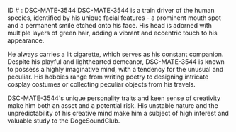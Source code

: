 ID # : DSC-MATE-3544
DSC-MATE-3544 is a train driver of the human species, identified by his unique facial features - a prominent mouth spot and a permanent smile etched onto his face. His head is adorned with multiple layers of green hair, adding a vibrant and eccentric touch to his appearance. 

He always carries a lit cigarette, which serves as his constant companion. Despite his playful and lighthearted demeanor, DSC-MATE-3544 is known to possess a highly imaginative mind, with a tendency for the unusual and peculiar. His hobbies range from writing poetry to designing intricate cosplay costumes or collecting peculiar objects from his travels. 

DSC-MATE-3544's unique personality traits and keen sense of creativity make him both an asset and a potential risk. His unstable nature and the unpredictability of his creative mind make him a subject of high interest and valuable study to the DogeSoundClub.